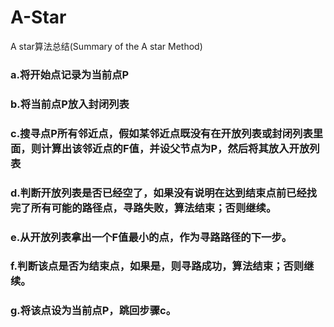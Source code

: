 # A-Star
A star算法总结(Summary of the A star Method)


### a.将开始点记录为当前点P
### b.将当前点P放入封闭列表
### c.搜寻点P所有邻近点，假如某邻近点既没有在开放列表或封闭列表里面，则计算出该邻近点的F值，并设父节点为P，然后将其放入开放列表
### d.判断开放列表是否已经空了，如果没有说明在达到结束点前已经找完了所有可能的路径点，寻路失败，算法结束；否则继续。
### e.从开放列表拿出一个F值最小的点，作为寻路路径的下一步。
### f.判断该点是否为结束点，如果是，则寻路成功，算法结束；否则继续。
### g.将该点设为当前点P，跳回步骤c。